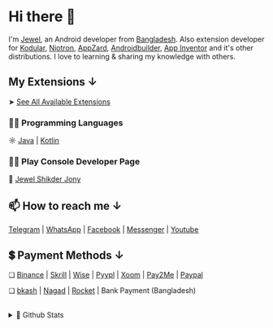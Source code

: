 # Hi there 👋

I'm <a href="https://fb.com/jewelshkjony" target="_blank">Jewel</a>, an Android developer from <a href="https://www.google.com/maps/d/viewer?mid=1uqIMEpQ95Gk-80-q9CMiU-qtjuw&hl=en_US&ll=22.71941324417571%2C91.59988509969561&z=7" target="_blank">Bangladesh</a>. Also extension developer for <a href="https://www.kodular.io/" target="_blank">Kodular</a>, <a href="https://niotron.com/" target="_blank">Niotron</a>, <a href="https://appzard.com/" target="_blank">AppZard</a>, <a href="https://androidbuilder.in/" target="_blank">Androidbuilder</a>, <a href="https://appinventor.mit.edu/" target="_blank">App Inventor</a> and it's other distributions. I love to learning & sharing my knowledge with others.

## My Extensions ↓

➤ <a href="https://github.com/jewelshkjony?tab=repositories" target="_blank">See All Available Extensions</a>

### 👨‍💻 Programming Languages
☼ <a href="https://en.m.wikipedia.org/wiki/Java_(programming_language)" target="_blank">Java</a> | <a href="https://en.m.wikipedia.org/wiki/Kotlin_(programming_language)" target="_blank">Kotlin</a>

### 👨‍💻 Play Console Developer Page
🔗 <a href="https://play.google.com/store/apps/dev?id=6708953084899676957" target="_blank">Jewel Shikder Jony</a>

## 📫 How to reach me ↓

<a href="https://t.me/jewelshkjony" target="_blank">Telegram</a> | <a href="https://wa.me/8801775668913" target="_blank">WhatsApp</a> | <a href="https://fb.com/jewelshkjony" target="_blank">Facebook</a> | <a href="https://m.me/jewelshkjony" target="_blank">Messenger</a> | <a href="https://m.youtube.com/c/JewelShikderJony?sub_confirmation=1" target="_blank">Youtube</a>

## 💲 Payment Methods ↓

❏ <a href="https://www.binance.me/en/activity/referral-entry/CPA?fromActivityPage=true&ref=CPA_0068YL77KV" target="_blank">Binance</a> | <a href="https://www.skrill.com/en/" target="_blank">Skrill</a> | <a href="https://wise.com/?sourceCurrency=USD&targetCurrency=BDT&sourceAmount=20" target="_blank">Wise</a> | <a href="https://play.google.com/store/apps/details?id=com.pyypl" target="_blank">Pyypl</a> | <a href="https://www.xoom.com/bangladesh/send-money" target="_blank">Xoom</a> | <a href="https://play.google.com/store/apps/details?id=com.jewelshkjony.pay2me" target="_blank">Pay2Me</a> | <a href="https://www.paypal.com/" target="_blank">Paypal</a>

❏ <a href="https://bka.sh/next?c=signup&uuid=C1CC9JVT1" target="_blank">bkash</a> | <a href="https://play.google.com/store/apps/details?id=com.konasl.nagad" target="_blank">Nagad</a> | <a href="https://play.google.com/store/apps/details?id=com.dbbl.mbs.apps.main" target="_blank">Rocket</a> | Bank Payment (Bangladesh)

<br>
<details>
<summary> 🥇 Github Stats</summary>
<br>
<p align=left> <img src="https://komarev.com/ghpvc?username=jewelshkjony" alt="jewelshkjony" /> </p>

[![Top Langs](https://github-readme-stats.vercel.app/api/top-langs/?username=jewelshkjony&layout=compact)](https://github.com/jewelshkjony?tab=repositories)

![Github stats](https://github-readme-stats.vercel.app/api?username=jewelshkjony&show_icons=true&include_all_commits=true)
</details>
